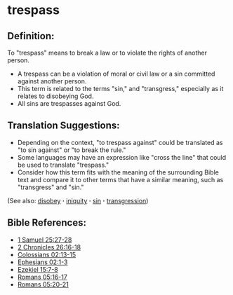 # trespass #

## Definition: ##

To "trespass" means to break a law or to violate the rights of another person.

* A trespass can be a violation of moral or civil law or a sin committed against another person.
* This term is related to the terms "sin," and "transgress," especially as it relates to disobeying God.
* All sins are trespasses against God.

## Translation Suggestions: ##

* Depending on the context, "to trespass against" could be translated as "to sin against" or "to break the rule."
* Some languages may have an expression like "cross the line" that could be used to translate "trespass."
* Consider how this term fits with the meaning of the surrounding Bible text and compare it to other terms that have a similar meaning, such as "transgress" and "sin."

(See also: [disobey](../other/disobey.md) **·** [iniquity](../kt/iniquity.md) **·** [sin](../kt/sin.md) **·** [transgression](../kt/transgression.md))

## Bible References: ##

* [1 Samuel 25:27-28](https://door43.org/en/bible/notes/1sa/25/27)
* [2 Chronicles 26:16-18](https://door43.org/en/bible/notes/2ch/26/16)
* [Colossians 02:13-15](https://door43.org/en/bible/notes/col/02/13)
* [Ephesians 02:1-3](https://door43.org/en/bible/notes/eph/02/01)
* [Ezekiel 15:7-8](https://door43.org/en/bible/notes/ezk/15/07)
* [Romans 05:16-17](https://door43.org/en/bible/notes/rom/05/16)
* [Romans 05:20-21](https://door43.org/en/bible/notes/rom/05/20)

